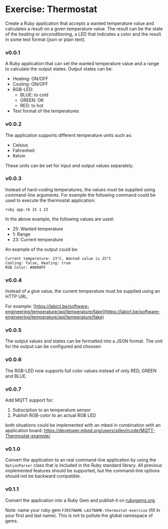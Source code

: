 # Exercise: Thermostat

Create a Ruby application that accepts a wanted temperature value and calculates a result on a given temperature value. The result can be the state of the *heating* or *airconditioning*, a LED that indicates a color and the result in some text format (json or plain text).

### v0.0.1
A Ruby application that can set the wanted temperature value and a range to calculate the output states. 
Output states can be:
* Heating: ON/OFF
* Cooling: ON/OFF
* RGB-LED: 
    * BLUE: to cold
    * GREEN: OK
    * RED: to hot
* Text format of the temperatures

### v0.0.2
The application supports different temperature units such as:
* Celsius
* Fahrenheit
* Kelvin

These units can be set for input and output values separately.

### v0.0.3
Instead of hard-coding temperatures, the values must be supplied using command-line arguments.
For example the following command could be used to execute the thermostat application:

```
ruby app.rb 25 1 23
```

In the above example, the following values are used:
* 25:  Wanted temperature
* 1: Range
* 23: Current temperature

An example of the output could be: 

```
Current temperature: 23°C, Wanted value is 25°C
Cooling: false, Heating: true
RGB Color: #0000FF
```

### v0.0.4
Instead of a give value, the current temperature must be supplied using an HTTP URL.

For example: [https://labict.be/software-engineering/temperature/api/temperature/fake](https://labict.be/software-engineering/temperature/api/temperature/fake)

### v0.0.5
The output values and states can be formatted into a JSON format. The unit for the output can be configured and choosen

### v0.0.6
The RGB-LED now supports full color values instead of only RED, GREEN and BLUE.


### v0.0.7 
Add MQTT support for:
1. Subsciption to an temperature sensor 
2. Publish RGB-color to an actual RGB LED

both situations could be implemented with an mbed in combination with an application board: https://developer.mbed.org/users/sillevl/code/MQTT-Thermostat-example/

### v0.1.0
Convert the application to an real command-line application by using the `OptionParser` class that is included in the Ruby standard library. All previous implemented features should be supported, but the command-line options should not be backward compatible.


### v0.1.1
Convert the application into a Ruby Gem and publish it on [rubygems.org](https://rubygems.org).

Note: name your ruby gem `FIRSTNAME-LASTNAME-thermostat-exercise` (fill in your first and last name). This is not to pollute the global namespace of gems.

